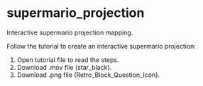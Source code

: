 # supermario_projection
Interactive supermario projection mapping. 

Follow the tutorial to create an interactive supermario projection:
1) Open tutorial file to read the steps. 
2) Download .mov file (star_black).
3) Download .png file (Retro_Block_Question_Icon).
